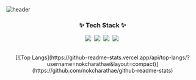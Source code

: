 ![header](https://capsule-render.vercel.app/api?type=rounded&color=auto&height=300&section=header&text=ChoiEunYeong&fontSize=90)

<h3 align="center">
 ✨ Tech Stack ✨
</h3>
<p align="center">
<img src="https://img.shields.io/badge/Python-3766AB?style=flat-square&logo=Python&logoColor=white"/></a>&nbsp 
  <img src="https://img.shields.io/badge/Java-007396?style=flat-square&logo=Java&logoColor=white"/></a>&nbsp 
  <img src="https://img.shields.io/badge/C++-00599C?style=flat-square&logo=C%2B%2B&logoColor=white"/></a>&nbsp 
  <img src="https://img.shields.io/badge/Javascript-ffb13b?style=flat-square&logo=javascript&logoColor=white"/></a>&nbsp 
  <br>
</p>
<br>

<div align="center">  
  [![Top Langs](https://github-readme-stats.vercel.app/api/top-langs/?username=nokcharathae&layout=compact)](https://github.com/nokcharathae/github-readme-stats)
</div>
<br>


<!--
**nokcharathae/nokcharathae** is a ✨ _special_ ✨ repository because its `README.md` (this file) appears on your GitHub profile.

Here are some ideas to get you started:

- 🔭 I’m currently working on ...
- 🌱 I’m currently learning ...
- 👯 I’m looking to collaborate on ...
- 🤔 I’m looking for help with ...
- 💬 Ask me about ...
- 📫 How to reach me: ...
- 😄 Pronouns: ...
- ⚡ Fun fact: ...
-->
